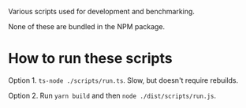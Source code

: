 Various scripts used for development and benchmarking.

None of these are bundled in the NPM package.

# How to run these scripts

Option 1. `ts-node ./scripts/run.ts`. Slow, but doesn't require rebuilds.

Option 2. Run `yarn build` and then `node ./dist/scripts/run.js`.

